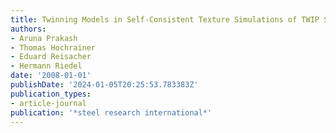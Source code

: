 ```yaml
---
title: Twinning Models in Self-Consistent Texture Simulations of TWIP Steels
authors:
- Aruna Prakash
- Thomas Hochrainer
- Eduard Reisacher
- Hermann Riedel
date: '2008-01-01'
publishDate: '2024-01-05T20:25:53.783383Z'
publication_types:
- article-journal
publication: '*steel research international*'
---
```

